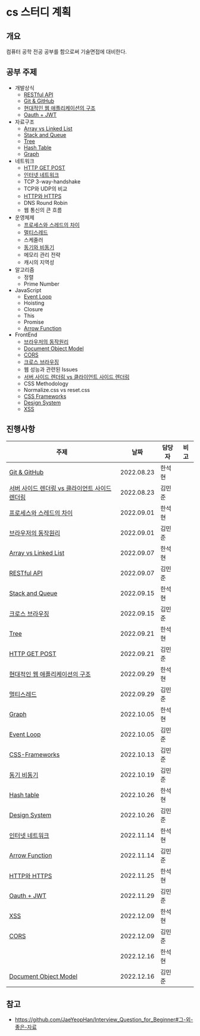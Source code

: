 # cs 스터디 계획

## 개요

컴퓨터 공학 전공 공부를 함으로써 기술면접에 대비한다.

## 공부 주제

- 개발상식
  - [RESTful API](MinJunKim/RestApi.md)
  - [Git & GitHub](HanSeokhyeon/git-github.md)
  - [현대적인 웹 애플리케이션의 구조](HanSeokhyeon/web-application.md)
  - [Oauth + JWT](MinJunKim/Oauth+JWT.md)
- 자료구조
  - [Array vs Linked List](HanSeokhyeon/array-and-linked-list.md)
  - [Stack and Queue](HanSeokhyeon/stack-and-queue.md)
  - [Tree](HanSeokhyeon/tree.md)
  - [Hash Table](HanSeokhyeon/hash-table.md)
  - [Graph](HanSeokhyeon/graph.md)
- 네트워크
  - [HTTP GET POST](MinJunKim/HTTP_GET_POST.md)
  - [인터넷 네트워크](HanSeokhyeon/network.md)
  - TCP 3-way-handshake
  - TCP와 UDP의 비교
  - [HTTP와 HTTPS](HanSeokhyeon/http-and-https.md)
  - DNS Round Robin
  - 웹 통신의 큰 흐름
- 운영체제
  - [프로세스와 스레드의 차이](HanSeokhyeon/process-and-thread.md)
  - [멀티스레드](MinJunKim/multi-thread.md)
  - 스케줄러
  - [동기와 비동기](MinJunKim/synchronousasynchronous.md)
  - 메모리 관리 전략
  - 캐시의 지역성
- 알고리즘
  - 정렬
  - Prime Number
- JavaScript
  - [Event Loop](MinJunKim/event-loop.md)
  - Hoisting
  - Closure
  - This
  - Promise
  - [Arrow Function](MinJunKim/Arrow_Function.md)
- FrontEnd
  - [브라우저의 동작원리](MinJunKim/How_Browsers_Work.md)
  - [Document Object Model](MinJunKim/DOM.md)
  - [CORS](MinJunKim/cors.md)
  - [크로스 브라우징](MinJunKim/CrossBrowsing.md)   
  - 웹 성능과 관련된 Issues
  - [서버 사이드 렌더링 vs 클라이언트 사이드 렌더링](MinJunKim/ServerSideRendering_vs_ClientSideRendering.md)
  - CSS Methodology
  - Normalize.css vs reset.css
  - [CSS Frameworks](MinJunKim/css-framework.md)
  - [Design System](MinJunKim/design_system.md)
  - [XSS](HanSeokhyeon/xss.md)

## 진행사항

| 주제                                           | 날짜       | 담당자 | 비고 |
| ---------------------------------------------- | ---------- | ------ | ---- |
| [Git & GitHub](HanSeokhyeon/git-github.md)     | 2022.08.23 | 한석현 |      |
| [서버 사이드 렌더링 vs 클라이언트 사이드 렌더링](MinJunKim/ServerSideRendering_vs_ClientSideRendering.md) | 2022.08.23 | 김민준 |      |
| [프로세스와 스레드의 차이](HanSeokhyeon/process-and-thread.md) | 2022.09.01 | 한석현 |      |
| [브라우저의 동작원리](MinJunKim/How_Browsers_Work.md) | 2022.09.01 | 김민준 |      |
| [Array vs Linked List](HanSeokhyeon/array-and-linked-list.md) | 2022.09.07 | 한석현 |  |
| [RESTful API](MinJunKim/RestApi.md) | 2022.09.07 | 김민준 |  |
| [Stack and Queue](HanSeokhyeon/stack-and-queue.md) | 2022.09.15 | 한석현 |  |
| [크로스 브라우징](MinJunKim/CrossBrowsing.md) | 2022.09.15 | 김민준 |  |
| [Tree](HanSeokhyeon/tree.md) | 2022.09.21 | 한석현 |  |
| [HTTP GET POST](MinJunKim/HTTP_GET_POST.md) | 2022.09.21 | 김민준 |  |
| [현대적인 웹 애플리케이션의 구조](HanSeokhyeon/web-application.md) | 2022.09.29 | 한석현 |  |
| [멀티스레드](MinJunKim/multi-thread.md) | 2022.09.29 | 김민준 |  |
| [Graph](HanSeokhyeon/graph.md) | 2022.10.05 | 한석현 |  |
| [Event Loop](MinJunKim/event-loop.md) | 2022.10.05 | 김민준 |  |
| [CSS-Frameworks](MinJunKim/css-framework.md) | 2022.10.13 | 김민준 |  |
| [동기 비동기](MinJunKim/synchronousasynchronous.md) | 2022.10.19 | 김민준 |  |
| [Hash table](HanSeokhyeon/hash-table.md) | 2022.10.26 | 한석현 |  |
| [Design System](MinJunKim/design_system.md)| 2022.10.26 | 김민준 |  |
| [인터넷 네트워크](HanSeokhyeon/network.md) | 2022.11.14 | 한석현 |  |
| [Arrow Function](MinJunKim/Arrow_Function.md)| 2022.11.14 | 김민준 |  |
| [HTTP와 HTTPS](HanSeokhyeon/http-and-https.md) | 2022.11.25 | 한석현 |
| [Oauth + JWT](MinJunKim/Oauth+JWT.md)| 2022.11.29 | 김민준 |  |
| [XSS](HanSeokhyeon/xss.md) | 2022.12.09 | 한석현 |  |
| [CORS](MinJunKim/cors.md) | 2022.12.09 | 김민준 |  |
|  | 2022.12.16 | 한석현 |  |
| [Document Object Model](MinJunKim/DOM.md) | 2022.12.16 | 김민준 |  |



 
## 참고

- https://github.com/JaeYeopHan/Interview_Question_for_Beginner#그-외-좋은-자료
